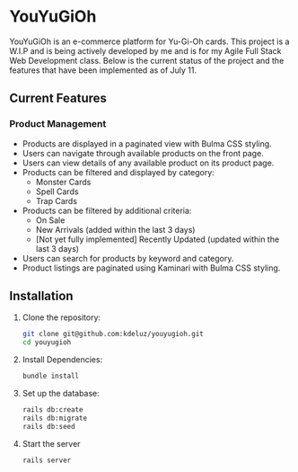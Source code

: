 # YouYuGiOh

YouYuGiOh is an e-commerce platform for Yu-Gi-Oh cards. This project is a W.I.P and is being actively developed by me and is for my Agile Full Stack Web Development class. Below is the current status of the project and the features that have been implemented as of July 11.

## Current Features

### Product Management
- Products are displayed in a paginated view with Bulma CSS styling.
- Users can navigate through available products on the front page.
- Users can view details of any available product on its product page.
- Products can be filtered and displayed by category:
  - Monster Cards
  - Spell Cards
  - Trap Cards
- Products can be filtered by additional criteria:
  - On Sale
  - New Arrivals (added within the last 3 days)
  - [Not yet fully implemented] Recently Updated (updated within the last 3 days)
- Users can search for products by keyword and category.
- Product listings are paginated using Kaminari with Bulma CSS styling.

## Installation

1. Clone the repository:
   ```sh
   git clone git@github.com:kdeluz/youyugioh.git
   cd youyugioh
   ```

2. Install Dependencies:
   ```sh
   bundle install
   ```

3. Set up the database:
   ```sh
   rails db:create
   rails db:migrate
   rails db:seed
   ```

4. Start the server
   ```sh
   rails server
   ```